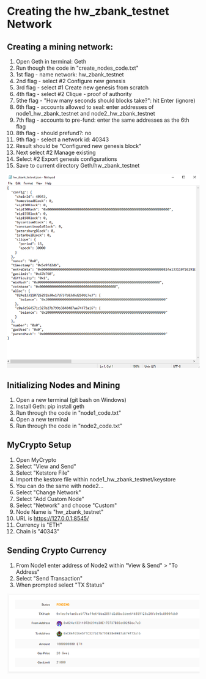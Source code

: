 # Creating the hw_zbank_testnet Network
## Creating a mining network: 
1. Open Geth in terminal: Geth
1. Run though the code in "create_nodes_code.txt"
1. 1st flag - name network: hw_zbank_testnet
1. 2nd flag - select #2 Configure new genesis
1. 3rd flag - select #1 Create new genesis from scratch
1. 4th flag - select #2 Clique - proof of authority
1. 5the flag - "How many seconds should blocks take?": hit Enter (ignore)
1. 6th flag - accounts allowed to seal: enter addresses of node1_hw_zbank_testnet and node2_hw_zbank_testnet
1. 7th flag - accounts to pre-fund: enter the same addresses as the 6th flag
1. 8th flag - should prefund?: no
1. 9th flag - select a network id: 40343
1. Result should be "Configured new genesis block"
1. Next select #2 Manage existing
1. Select #2 Export genesis configurations
1. Save to current directory Geth/hw_zbank_testnet

![PUPPETH](Screenshots/puppeth_conifig.PNG)

## Initializing Nodes and Mining 
1. Open a new terminal (git bash on Windows) 
1. Install Geth: pip install geth
1. Run through the code in "node1_code.txt"
1. Open a new terminal
1. Run through the code in "node2_code.txt"

## MyCrypto Setup
1. Open MyCrypto
1. Select "View and Send"
1. Select "Ketstore File"
1. Import the kestore file within node1_hw_zbank_testnet/keystore
1. You can do the same with node2...
1. Select "Change Network"
1. Select "Add Custom Node"
1. Select "Network" and choose "Custom"
1. Node Name is "hw_zbank_testnet"
1. URL is https://127.0.0.1:8545/
1. Currency is "ETH"
1. Chain is "40343"

## Sending Crypto Currency
1. From Node1 enter address of Node2 within "View & Send" > "To Address"
1. Select "Send Transaction"
1. When prompted select "TX Status"

![TRANSACTION](Screenshots/transaction_meta_data.PNG)




